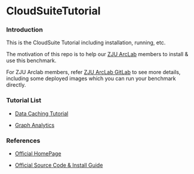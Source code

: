 CloudSuiteTutorial
==================

### Introduction

This is the CloudSuite Tutorial including installation, running, etc. 

The motivation of this repo is to help our [ZJU ArcLab](http://arc.zju.edu.cn) members to install & use this benchmark.

For ZJU Arclab members, refer [ZJU ArcLab GitLab](http://arc.zju.edu.cn:18083/arclab/forum/issues/4) to see more details, including some deployed images which you can run your benchmark directly.

### Tutorial List

* [Data Caching Tutorial](https://github.com/chetui/CloudSuiteTutorial/tree/master/data_caching)

* [Graph Analytics](https://github.com/chetui/CloudSuiteTutorial/tree/master/graph_analytics)

### References

* [Official HomePage](http://parsa.epfl.ch/cloudsuite/cloudsuite.html)  

* [Official Source Code & Install Guide](http://parsa.epfl.ch/cloudsuite/downloads.html)  
